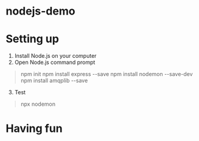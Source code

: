 # nodejs-demo

# Setting up
1) Install Node.js on your computer
2) Open Node.js command prompt
> npm init
> npm install express --save
> npm install nodemon --save-dev
> npm install amqplib --save

3) Test
> npx nodemon

# Having fun